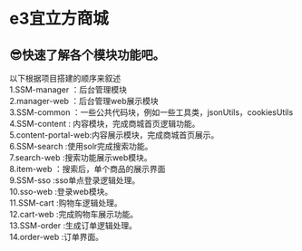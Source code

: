 # e3宜立方商城
## :sunglasses:快速了解各个模块功能吧。
以下根据项目搭建的顺序来叙述  
1.SSM-manager ：后台管理模块  
2.manager-web ：后台管理web展示模块  
3.SSM-common  ：一些公共代码块，例如一些工具类，jsonUtils，cookiesUtils  
4.SSM-content : 内容模块，完成商城首页逻辑功能。  
5.content-portal-web:内容展示模块，完成商城首页展示。  
6.SSM-search  :使用solr完成搜索功能。  
7.search-web  :搜索功能展示web模块。  
8.item-web    ：搜索后，单个商品的展示界面  
9.SSM-sso     :sso单点登录逻辑处理。  
10.sso-web     :登录web模块。  
11.SSM-cart   :购物车逻辑处理。   
12.cart-web   :完成购物车展示功能。  
13.SSM-order  :生成订单逻辑处理。   
14.order-web  :订单界面。  
